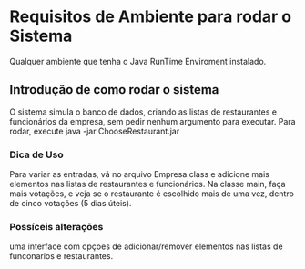# Requisitos de Ambiente para rodar o Sistema 

Qualquer ambiente que tenha o Java RunTime Enviroment instalado.

## Introdução de como rodar o sistema 

O sistema simula o banco de dados, criando as listas de restaurantes e funcionários da empresa, sem pedir nenhum argumento para executar.
Para rodar, execute java -jar ChooseRestaurant.jar

### Dica de Uso 

Para variar as entradas, vá no arquivo Empresa.class e adicione mais elementos nas listas de restaurantes e funcionários.
Na classe main, faça mais votações, e veja se o restaurante é escolhido mais de uma vez, dentro de cinco votações (5 dias úteis).


### Possíceis alterações

uma interface com opçoes de adicionar/remover elementos nas listas de funconarios e restaurantes.
